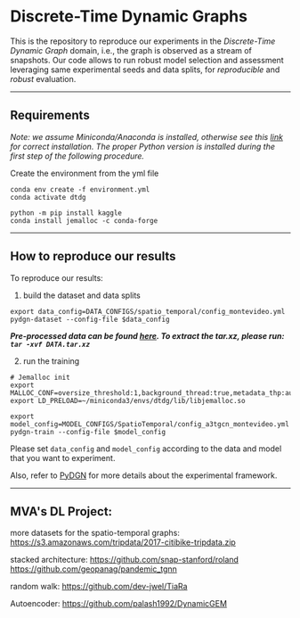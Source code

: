 # Discrete-Time Dynamic Graphs
This is the repository to reproduce our experiments in the *Discrete-Time Dynamic Graph* domain, i.e., the graph is observed as a stream of snapshots. Our code allows to run robust model selection and assessment leveraging same experimental seeds and data splits, for *reproducible* and *robust* evaluation.


---

## Requirements
_Note: we assume Miniconda/Anaconda is installed, otherwise see this [link](https://docs.conda.io/projects/conda/en/latest/user-guide/install/download.html) for correct installation. The proper Python version is installed during the first step of the following procedure._

Create the environment from the yml file
``` 
conda env create -f environment.yml
conda activate dtdg 

python -m pip install kaggle
conda install jemalloc -c conda-forge
```

---

## How to reproduce our results
To reproduce our results:

1) build the dataset and data splits
```
export data_config=DATA_CONFIGS/spatio_temporal/config_montevideo.yml
pydgn-dataset --config-file $data_config
```
***Pre-processed data can be found [here](https://www.dropbox.com/scl/fi/4dx1eqkmu5b3v899rypw8/DATA.tar.xz?rlkey=1hop1l09pmk3o37tygd2gdxqt&dl=0). To extract the tar.xz, please run: ```tar -xvf DATA.tar.xz```***

2) run the training
```
# Jemalloc init
export MALLOC_CONF=oversize_threshold:1,background_thread:true,metadata_thp:auto,dirty_decay_ms:9000000000,muzzy_decay_ms:9000000000
export LD_PRELOAD=~/miniconda3/envs/dtdg/lib/libjemalloc.so

export model_config=MODEL_CONFIGS/SpatioTemporal/config_a3tgcn_montevideo.yml
pydgn-train --config-file $model_config
```

Please set ``data_config`` and ``model_config`` according to the data and model that you want to experiment.

Also, refer to [PyDGN](https://github.com/diningphil/PyDGN) for more details about the experimental framework.

--------------------
MVA's DL Project:
--------------------

more datasets for the spatio-temporal graphs: https://s3.amazonaws.com/tripdata/2017-citibike-tripdata.zip

stacked architecture:
https://github.com/snap-stanford/roland
https://github.com/geopanag/pandemic_tgnn

random walk:
https://github.com/dev-jwel/TiaRa

Autoencoder:
https://github.com/palash1992/DynamicGEM